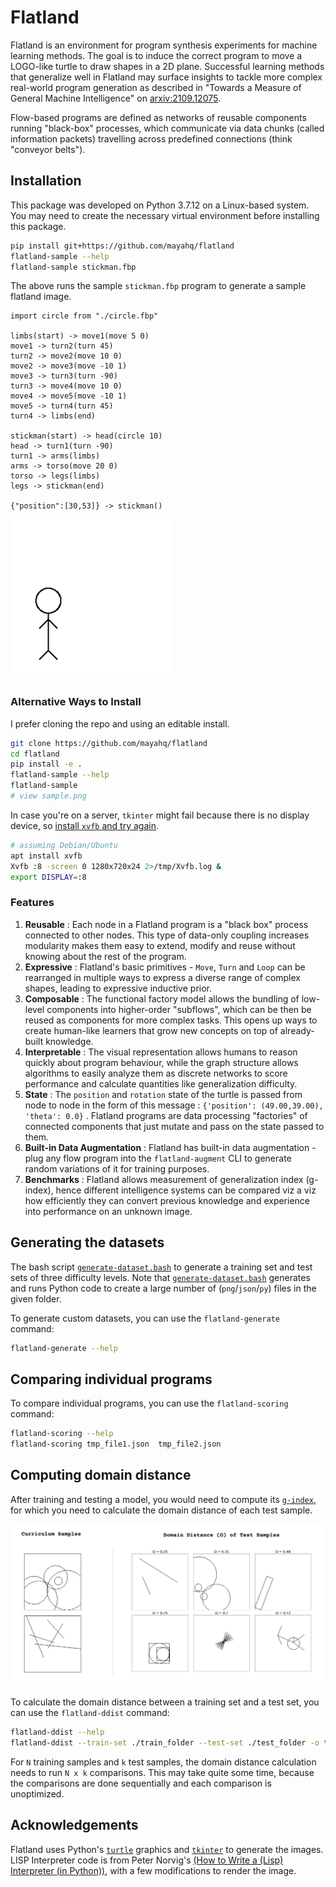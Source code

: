 # Flatland

Flatland is an environment for program synthesis experiments for machine learning methods. The goal is to induce the correct program to move a LOGO-like turtle to draw shapes in a 2D plane. Successful learning methods that generalize well in Flatland may surface insights to tackle more complex real-world program generation as described in "Towards a Measure of General Machine Intelligence" on [arxiv:2109.12075][paper].

Flow-based programs are defined as networks of reusable components running "black-box" processes, which communicate via data chunks (called information packets) travelling across predefined connections (think "conveyor belts").

## Installation

This package was developed on Python 3.7.12 on a Linux-based system. You may
need to create the necessary virtual environment before installing this package.

```bash
pip install git+https://github.com/mayahq/flatland
flatland-sample --help
flatland-sample stickman.fbp
```

The above runs the sample `stickman.fbp` program to generate a sample flatland image.

```
import circle from "./circle.fbp"

limbs(start) -> move1(move 5 0)
move1 -> turn2(turn 45)
turn2 -> move2(move 10 0)
move2 -> move3(move -10 1)
move3 -> turn3(turn -90)
turn3 -> move4(move 10 0)
move4 -> move5(move -10 1)
move5 -> turn4(turn 45)
turn4 -> limbs(end)

stickman(start) -> head(circle 10)
head -> turn1(turn -90)
turn1 -> arms(limbs)
arms -> torso(move 20 0)
torso -> legs(limbs)
legs -> stickman(end)

{"position":[30,53]} -> stickman()
```

![sample stick man image](./stickman.png)

### Alternative Ways to Install

I prefer cloning the repo and using an editable install.

```bash
git clone https://github.com/mayahq/flatland
cd flatland
pip install -e .
flatland-sample --help
flatland-sample
# view sample.png
```

In case you're on a server, `tkinter` might fail because there is no display
device, so [install `xvfb` and try again](https://stackoverflow.com/a/48212313).

```bash
# assuming Debian/Ubuntu
apt install xvfb
Xvfb :8 -screen 0 1280x720x24 2>/tmp/Xvfb.log &
export DISPLAY=:8
```

### Features

1. **Reusable** : Each node in a Flatland program is a "black box" process connected to other nodes. This type of data-only coupling increases modularity makes them easy to extend, modify and reuse without knowing about the rest of the program.
2. **Expressive** : Flatland's basic primitives - `Move`, `Turn` and `Loop` can be rearranged in multiple ways to express a diverse range of complex shapes, leading to expressive inductive prior.
3. **Composable** : The functional factory model allows the bundling of low-level components into higher-order "subflows", which can be then be reused as components for more complex tasks. This opens up ways to create human-like learners that grow new concepts on top of already-built knowledge.
4. **Interpretable** : The visual representation allows humans to reason quickly about program behaviour, while the graph structure allows algorithms to easily analyze them as discrete networks to score performance and calculate quantities like generalization difficulty.
5. **State** : The `position` and `rotation` state of the turtle is passed from node to node in the form of this message : `{'position': (49.00,39.00), 'theta': 0.0}` . Flatland programs are data processing "factories" of connected components that just mutate and pass on the state passed to them.
6. **Built-in Data Augmentation** : Flatland has built-in data augmentation - plug any flow program into the `flatland-augment` CLI to generate random variations of it for training purposes.
7. **Benchmarks** : Flatland allows measurement of generalization index (g-index), hence different intelligence systems can be compared viz a viz how efficiently they can convert previous knowledge and experience into performance on an unknown image.

## Generating the datasets

The bash script [`generate-dataset.bash`][the_script] to generate a training set
and test sets of three difficulty levels. Note that
[`generate-dataset.bash`][the_script] generates and runs Python code to create a
large number of (`png`/`json`/`py`) files in the given folder.

To generate custom datasets, you can use the `flatland-generate` command:

```bash
flatland-generate --help
```

## Comparing individual programs

To compare individual programs, you can use the `flatland-scoring` command:

```bash
flatland-scoring --help
flatland-scoring tmp_file1.json  tmp_file2.json
```

## Computing domain distance

After training and testing a model, you would need to compute its
[`g-index`][gindex], for which you need to calculate the domain distance of each
test sample.

![domain distance shows how close a test sample is to the training set](./gd-image.png)

To calculate the domain distance between a training set and a test set, you can
use the `flatland-ddist` command:

```bash
flatland-ddist --help
flatland-ddist --train-set ./train_folder --test-set ./test_folder -o test_dd.csv
```

For `N` training samples and `k` test samples, the domain distance calculation
needs to run `N x k` comparisons. This may take quite some time, because the
comparisons are done sequentially and each comparison is unoptimized.

## Acknowledgements

Flatland uses Python's [`turtle`][turtle] graphics and [`tkinter`][tkinter] to generate the images. LISP Interpreter code is from Peter Norvig's [(How to Write a (Lisp) Interpreter (in Python))](https://norvig.com/lispy.html), with a few modifications to render the image.

[paper]: https://arxiv.org/abs/2109.12075
[turtle]: https://docs.python.org/3.7/library/turtle.html
[tkinter]: https://docs.python.org/3.7/library/tkinter.html
[jinja2]: https://jinja.palletsprojects.com/en/3.0.x/
[gindex]: https://github.com/mayahq/g-index-benchmark
[the_script]: ./generate-dataset.bash
